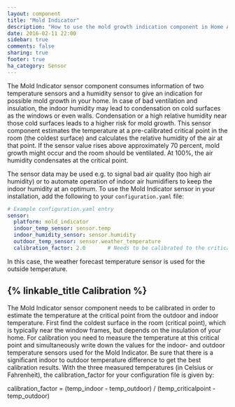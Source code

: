 ```yaml
---
layout: component
title: "Mold Indicator"
description: "How to use the mold growth indication component in Home Assistant"
date: 2016-02-11 22:00
sidebar: true
comments: false
sharing: true
footer: true
ha_category: Sensor
---
```


The Mold Indicator sensor component consumes information of two temperature sensors and a humidity sensor to give an indication for possible mold growth in your home. In case of bad ventilation and insulation, the indoor humidity may lead to condensation on cold surfaces as the windows or even walls. Condensation or a high relative humidity near those cold surfaces leads to a higher risk for mold growth. This sensor component estimates the temperature at a pre-calibrated critical point in the room (the coldest surface) and calculates the relative humidity of the air at that point. If the sensor value rises above approximately 70 percent, mold growth might occur and the room should be ventilated. At 100%, the air humidity condensates at the critical point.

The sensor data may be used e.g. to signal bad air quality (too high air humidity) or to automate operation of indoor air humidifiers to keep the indoor humidity at an optimum. To use the Mold Indicator sensor in your installation, add the following to your `configuration.yaml` file:

```yaml
# Example configuration.yaml entry
sensor:
  platform: mold_indicator
  indoor_temp_sensor: sensor.temp
  indoor_humidity_sensor: sensor.humidity
  outdoor_temp_sensor: sensor.weather_temperature
  calibration_factor: 2.0       # Needs to be calibrated to the critical point in the room
```
In this case, the weather forecast temperature sensor is used for the outside temperature.

## {% linkable_title Calibration %}

The Mold Indicator sensor component needs to be calibrated in order to estimate the temperature at the critical point from the outdoor and indoor temperature. First find the coldest surface in the room (critical point), which is typically near the window frames, but depends on the insulation of your home. For calibration you need to measure the temperature at this critical point and simultaneously write down the values for the indoor- and outdoor temperature sensors used for the Mold Indicator. Be sure that there is a significant indoor to outdoor temperature difference to get the best calibration results.
With the three measured temperatures (in Celsius or Fahrenheit), the calibration_factor for your configuration file is given by:

calibration_factor = (temp_indoor - temp_outdoor) / (temp_criticalpoint - temp_outdoor)